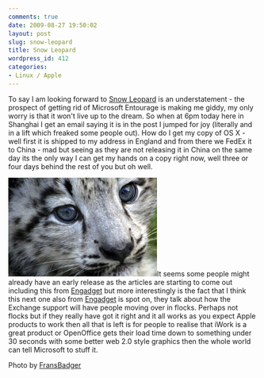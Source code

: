 ```yaml
---
comments: true
date: 2009-08-27 19:50:02
layout: post
slug: snow-leopard
title: Snow Leopard
wordpress_id: 412
categories:
- Linux / Apple
---
```


To say I am looking forward to [Snow Leopard](http://www.apple.com/macosx/) is an understatement - the prospect of getting rid of Microsoft Entourage is making me giddy, my only worry is that it won't live up to the dream. So when at 6pm today here in Shanghai I get an email saying it is in the post I jumped for joy (literally and in a lift which freaked some people out). How do I get my copy of OS X - well first it is shipped to my address in England and from there we FedEx it to China - mad but seeing as they are not releasing it in China on the same day its the only way I can get my hands on a copy right now, well three or four days behind the rest of you but oh well.

![snow leopard](/images/226264941_f370cddafd-300x199.jpg)It seems some people might already have an early release as the articles are starting to come out including this from [Engadget](http://www.engadget.com/2009/08/26/snow-leopard-review/) but more interestingly is the fact that I think this next one also from [Engadget](http://www.engadget.com/2009/08/26/entelligence-will-snow-leopards-exchange-support-earn-apple-a/) is spot on, they talk about how the Exchange support will have people moving over in flocks. Perhaps not flocks but if they really have got it right and it all works as you expect Apple products to work then all that is left is for people to realise that iWork is a great product or OpenOffice gets their load time down to something under 30 seconds with some better web 2.0 style graphics then the whole world can tell Microsoft to stuff it.

Photo by [FransBadger](http://www.flickr.com/photos/fransmayra/)
